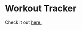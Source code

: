 # Workout Tracker
 
Check it out [here.](https://limitless-sea-83785.herokuapp.com/?id=6169c26f454ecb0016f91eb70)
